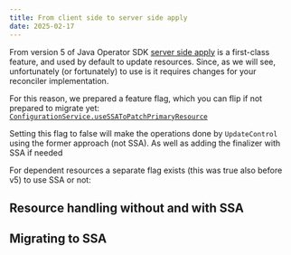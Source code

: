 ```yaml
---
title: From client side to server side apply
date: 2025-02-17
---
```


From version 5 of Java Operator SDK [server side apply](https://kubernetes.io/docs/reference/using-api/server-side-apply/)
is a first-class feature, and used by default to update resources. Since, as we will see,
unfortunately (or fortunately) to use is it requires changes for your reconciler implementation.

For this reason, we prepared a feature flag, which you can flip if not prepared to migrate yet:
[`ConfigurationService.useSSAToPatchPrimaryResource`](https://github.com/operator-framework/java-operator-sdk/blob/main/operator-framework-core/src/main/java/io/javaoperatorsdk/operator/api/config/ConfigurationService.java#L493)

Setting this flag to false will make the operations done by `UpdateControl` using the former approach (not SSA).
As well as adding the finalizer with SSA if needed

For dependent resources a separate flag exists (this was true also before v5) to use SSA or not:


## Resource handling without and with SSA


## Migrating to SSA

